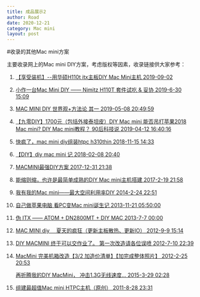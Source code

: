 ```yaml
---
title: 成品展示2
author: Road
date: 2020-12-21
category: Mac mini
layout: post
---
```


#收录的其他Mac mini方案

主要收录网上的Mac mini DIY方案，考虑版权等因素，收录链接供大家参考：

1. [【享受装机】--用华硕H110t itx主板DIY Mac Mini主机  2019-09-02](https://zhuanlan.zhihu.com/p/80709950)

2. [小作一台Mac Mini DIY —— Nimitz H110T 套件试吃 & 妥协 2019-6-30 15:09](https://www.chiphell.com/thread-2011032-1-1.html)

3. [MAC MINI DIY 世界观+方法论 其一 2019-05-08 20:49:59](https://www.bilibili.com/video/av51845602/)

4. [【九零DIY】1700元（包括外接泰坦皮）DIY Mac mini 能否吊打苹果2018 Mac mini? DIY Mac mini教程？ 90后科技说 2019-04-12 16:40:16](https://www.bilibili.com/video/av48961581/)

5. [快疯了，mac mini diy组装htpc h310thin 2018-11-15 14:33](https://tieba.baidu.com/p/5950822892)

6. [【DIY】diy mac mini 记 2018-02-08 20:40](https://tieba.baidu.com/p/5545559625)

7. [MACMINI最强DIY方案 2017-12-31 21:38](https://tieba.baidu.com/p/5499326982)

8. [能缩则缩，也许是最简单成熟的DIY Mac mini主机搭建 2017-2-19 21:58](https://www.chiphell.com/thread-1706134-1-1.html)

9. [我有我的Mac mini——最大空间利用率DIY 2014-2-24 22:51](https://www.chiphell.com/thread-952957-1-1.html)

10. [自己做苹果电脑 看PC变Mac mini诞生记 2013-11-21 05:50:00](http://mb.zol.com.cn/413/4131957_all.html)

11. [伪 ITX —— ATOM + DN2800MT + DIY MAC 2013-7-7 00:00](https://www.chiphell.com/forum.php?mod=viewthread&tid=805561)

12. [MAC MINI diy 　夏天的疯狂（更新主板散热、更新IO） 2012-9-9 15:14](http://we.poppur.com/thread-1981618-1-1.html)

13. [DIY MACMINI 终于可以交作业了。 第一次改造请各位误喷 2012-7-10 22:39](https://www.chiphell.com/thread-514735-1-1.html)

14. [MacMini 完美机箱改造【3/2 加造价清单】【加完成整体照片】 2012-2-25 20:53](https://www.chiphell.com/thread-368557-1-1.html)    
 
	[再折腾我的DIY MacMini， 冲击1.3G无线速度... 2015-3-29 02:28](https://www.chiphell.com/thread-1263213-1-1.html)

15. [组建最超值Mac mini HTPC主机（原创） 2011-8-28 23:31](https://www.chiphell.com/thread-256895-1-1.html)
